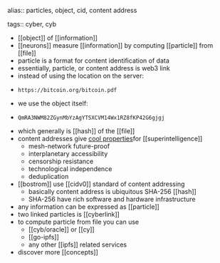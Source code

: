 alias:: particles, object, cid, content address

tags:: cyber, cyb

- [[object]] of [[information]]
- [[neurons]] measure [[information]] by computing [[particle]] from [[file]]
- particle is a format for content identification of data
- essentially, particle, or content address is web3 link
- instead of using the location on the server:
- ```
  https://bitcoin.org/bitcoin.pdf
  ```
- we use the object itself:
- ```
  QmRA3NWM82ZGynMbYzAgYTSXCVM14Wx1RZ8fKP42G6gjgj
  ```
- which generally is [[hash]] of the [[file]]
- content addresses give [cool properties](https://steemit.com/web3/@hipster/an-idea-of-decentralized-search-for-web3-ce860d61defe5est)for [[superintelligence]]
	- mesh-network future-proof
	- interplanetary accessibility
	- censorship resistance
	- technological independence
	- deduplication
- [[bostrom]] use [[cidv0]] standard of content addressing
	- basically content address is ubiquitous SHA-256 [[hash]]
	- SHA-256 have rich software and hardware infrastructure
- any information can be expressed as [[particle]]
- two linked particles is [[cyberlink]]
- to compute particle from file you can use
	- [[cyb/oracle]] or [[cy]]
	- [[go-ipfs]]
	- any other [[ipfs]] related services
- discover more [[concepts]]